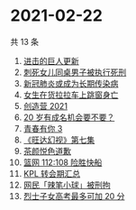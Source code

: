 # 2021-02-22

共 13 条

<!-- BEGIN ZHIHUSEARCH -->
<!-- 最后更新时间 Mon Feb 22 2021 16:08:48 GMT+0800 (CST) -->
1. [进击的巨人更新](https://www.zhihu.com/search?q=进击的巨人)
1. [刺死女儿同桌男子被执行死刑](https://www.zhihu.com/search?q=刺死女儿同桌)
1. [新冠肺炎或成为长期传染病](https://www.zhihu.com/search?q=新冠肺炎)
1. [女生在货拉拉车上跳窗身亡](https://www.zhihu.com/search?q=货拉拉跳车)
1. [创造营 2021](https://www.zhihu.com/search?q=创造营2021)
1. [20 岁有成名机会要不要？](https://www.zhihu.com/search?q=奇葩说)
1. [青春有你 3](https://www.zhihu.com/search?q=青春有你3)
1. [《旺达幻视》第七集](https://www.zhihu.com/search?q=旺达幻视)
1. [茶颜悦色道歉](https://www.zhihu.com/search?q=茶颜悦色道歉)
1. [篮网 112:108 险胜快船](https://www.zhihu.com/search?q=篮网)
1. [KPL 转会期汇总](https://www.zhihu.com/search?q=kpl)
1. [网民「辣笔小球」被刑拘](https://www.zhihu.com/search?q=辣笔小球)
1. [烈士子女高考最多可加 20 分](https://www.zhihu.com/search?q=高考加分)
<!-- END ZHIHUSEARCH -->
